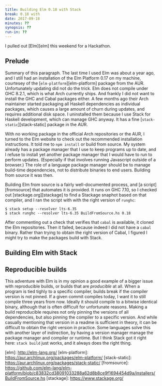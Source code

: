 ```yaml
---
title: Building Elm 0.18 with Stack
break: 0.18 with
date: 2017-09-18
minutes: ??
synopsis: ??
run-in: ??
---
```


I pulled out [Elm][elm] this weekend for a Hackathon.

Prelude
-------
Summary of this paragraph.
The last time I used Elm was about a year ago,
and I still had an installation of the Elm Platform 0.17 on my machine,
courtesey of the [`elm-platform`][elm-platform] package from the AUR.
Unfortunately updating did not do the trick.
Elm does not compile under GHC 8.2.1,
which is what Arch currently ships.
And frankly I did not want to install the GHC and Cabal packages either.
A few months ago their Arch maintainer started packaging all Haskell dependencies as individual packages,
which causes a large amount of churn during updates,
and requires additional disk space.
I uninstalled them because I use Stack for Haskell development,
which can manage GHC anyway.
It has a fine [`stack-static`][stack-static] package in the AUR.

With no working package in the official Arch repositories or the AUR,
I turned to the Elm website to check out the recommended installation instructions.
It told me to `npm install` or build from source.
My system already has a package manager that I use to keep programs up to date,
and I refuse to install yet another package manager that I would have to run to perform updates.
(Especially if that involves running Javascript outside of a browser.)
The role of a language package manager should be to manage build-time dependencies,
not to distribute binaries to end users.
Building from source it was then.

Building Elm from source is a fairly well-documented process,
and [a script][fromsource] that automates it is provided.
It runs on GHC 7.10,
so I checked out [stackage.org][stackage] to find a Stackage snaphot based on that compiler,
and I ran the script with with the right version of `runghc`:

    $ stack setup --resolver lts-6.35
    $ stack runghc --resolver lts-6.35 BuildFromSource.hs 0.18

After commenting out a check that verifies that `cabal` is available,
it cloned the Elm repositories.
Then it failed,
because indeed I did not have a `cabal` binary.
Rather than trying to obtain the right version of Cabal,
I figured I might try to make the packages build with Stack.

Building Elm with Stack
-----------------------


Reproducible builds
-------------------
This adventure with Elm is in my opinion a good example of a bigger issue with reproducible builds,
or builds that are *producible* at all.
When a program is tied tighly to a specific compiler,
builds break if the compiler version is not pinned.
If a given commit compiles today,
I want it to still compile three years from now.
Ideally it should compile to a bitwise identical binary,
although that is often difficult for unfortunate reasons.
Making a build reproducible
requires not only pinning the versions of all dependencies,
but also pinning the compiler to a specific version.
And while casually mentioning that version in a readme is sufficient in theory,
it can be difficult to obtain the right version in practice.
Some languages solve this with another layer of indirection,
by having a version manager manage the package manager and compiler or runtime.
But I think Stack got it right here:
`stack build` just works,
and it always does the right thing.

[elm]:          http://elm-lang.org/ <!-- 2017 and not https? D: -->
[elm-platform]: https://aur.archlinux.org/packages/elm-platform/
[stack-static]: https://aur.archlinux.org/packages/stack-static/
[fromsource]:   https://github.com/elm-lang/elm-platform/blob/c83832cd38091033288a62d8b8ce9f1694454d9a/installers/BuildFromSource.hs
[stackage]:     https://www.stackage.org/
